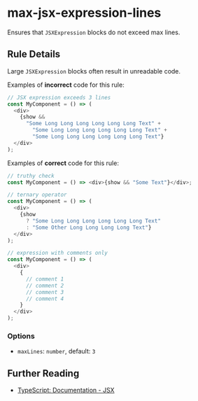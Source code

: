 # max-jsx-expression-lines

Ensures that `JSXExpression` blocks do not exceed max lines.

## Rule Details

Large `JSXExpression` blocks often result in unreadable code.

Examples of **incorrect** code for this rule:

```js
// JSX expression exceeds 3 lines
const MyComponent = () => (
  <div>
    {show &&
      "Some Long Long Long Long Long Long Text" +
        "Some Long Long Long Long Long Long Text" +
        "Some Long Long Long Long Long Long Text"}
  </div>
);
```

Examples of **correct** code for this rule:

```js
// truthy check
const MyComponent = () => <div>{show && "Some Text"}</div>;

// ternary operator
const MyComponent = () => (
  <div>
    {show
      ? "Some Long Long Long Long Long Long Text"
      : "Some Other Long Long Long Long Text"}
  </div>
);

// expression with comments only
const MyComponent = () => (
  <div>
    {
      // comment 1
      // comment 2
      // comment 3
      // comment 4
    }
  </div>
);
```

### Options

- `maxLines`: `number`, default: `3`

## Further Reading

- [TypeScript: Documentation - JSX](https://www.typescriptlang.org/docs/handbook/jsx.html)
